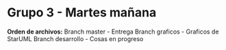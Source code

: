 # Grupo 3 - Martes mañana

**Orden de archivos:**
Branch master - Entrega
Branch graficos - Graficos de StarUML
Branch desarrollo - Cosas en progreso
